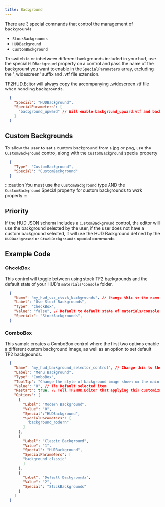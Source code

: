 ```yaml
---
title: Background
---
```


There are 3 special commands that control the management of backgrounds

 - `StockBackgrounds`
 - `HUDBackground`
 - `CustomBackground`

To switch to or inbetween different backgrounds included in your hud, use the special `HUDBackground` property on a control and pass the name of the background you want to enable in the `SpecialParameters` array, excluding the '_widescreen' suffix and .vtf file extension.

TF2HUD.Editor will always copy the accompanying _widescreen.vtf file when handling backgrounds.

```json
  {
    "Special": "HUDBackground",
    "SpecialParameters": [
      "background_upward" // Will enable background_upward.vtf and background_upward_widescreen.vtf
    ]
  }
```

## Custom Backgrounds

To allow the user to set a custom background from a jpg or png, use the `CustomBackground` control, along with the `CustomBackground` special property

```json
  {
    "Type": "CustomBackground",
    "Special": "CustomBackground"
  }
```

:::caution
You must use the `CustomBackground` type AND the `CustomBackground` Special property for custom backgrounds to work properly
:::

## Priority

If the HUD JSON schema includes a `CustomBackground` control, the editor will use the background selected by the user, if the user does not have a custom background selected, it will use the HUD Background defined by the `HUDBackground` or `StockBackgrounds` special commands

## Example Code

### CheckBox

This control will toggle between using stock TF2 backgrounds and the default state of your HUD's `materials/console` folder.

```json
  {
    "Name": "my_hud_use_stock_backgrounds", // Change this to the name of your hud and provide a name for the control
    "Label": "Use Stock Backgrounds",
    "Type": "CheckBox",
    "Value": "false", // Default to default state of materials/console folder
    "Special:": "StockBackgrounds",
  }
```

### ComboBox

This sample creates a ComboBox control where the first two options enable a different custom background image, as well as an option to set default TF2 backgrounds.

```json
  {
    "Name": "my_hud_background_selector_control", // Change this to the name of your hud and provide a name for the control
    "Label": "Menu Background",
    "Type": "ComboBox",
    "ToolTip": "Change the style of background image shown on the main menu.",
    "Value": "0", // The Default selected item
    "Restart": true, // Tell TF2HUD.Editor that applying this customization requires restarting TF2
    "Options": [
      {
        "Label": "Modern Background",
        "Value": "0",
        "Special":"HUDBackground",
        "SpecialParameters": [
          "background_modern"
        ]
      },
      {
        "Label": "Classic Background",
        "Value": "1",
        "Special": "HUDBackground",
        "SpecialParameters": [
        "background_classic"
        ]
      },
      {
        "Label": "Default Backgrounds",
        "Value": "2",
        "Special": "StockBackgrounds"
      }
    ]
  }
```
